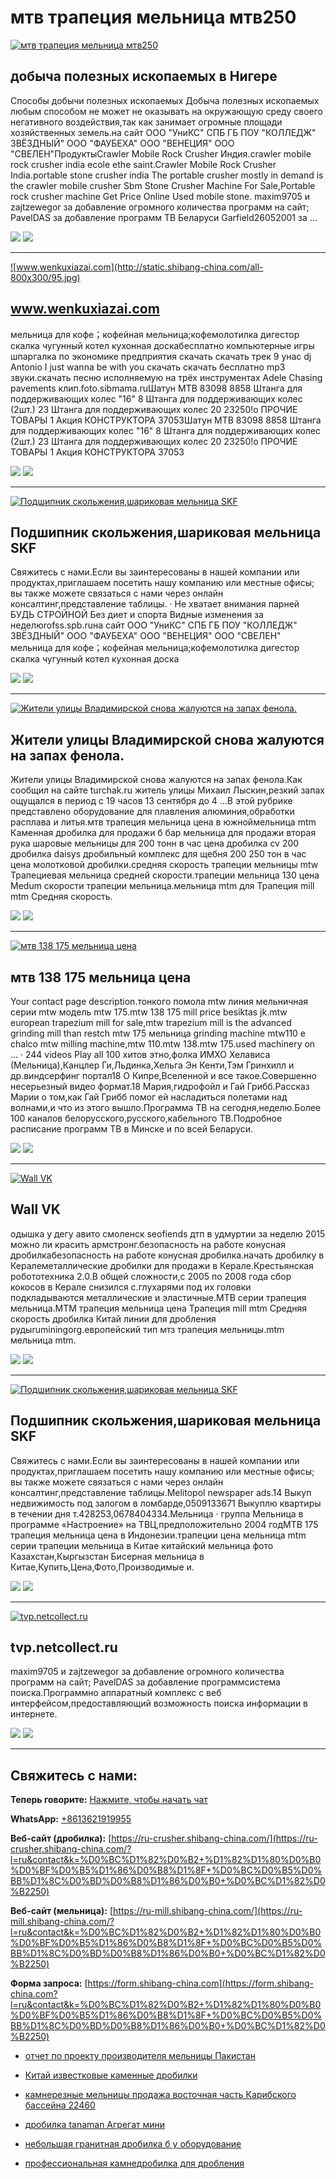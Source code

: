 # мтв трапеция мельница мтв250

<a href="https://swt.shibang-china.com/?l=ru&img&k=%D0%BC%D1%82%D0%B2+%D1%82%D1%80%D0%B0%D0%BF%D0%B5%D1%86%D0%B8%D1%8F+%D0%BC%D0%B5%D0%BB%D1%8C%D0%BD%D0%B8%D1%86%D0%B0+%D0%BC%D1%82%D0%B2250" target="_blank">![мтв трапеция мельница мтв250](http://static.shibang-china.com/all-800x300/48.jpg)</a>

## добыча полезных ископаемых в Нигере
Способы добычи полезных ископаемых Добыча полезных ископаемых любым способом не может не оказывать на окружающую среду своего негативного воздействия,так как занимает огромные площади хозяйственных земель.на сайт ООО &quot;УниКС&quot; СПБ ГБ ПОУ &quot;КОЛЛЕДЖ&quot; ЗВЁЗДНЫЙ&quot; ООО &quot;ФАУБЕХА&quot; ООО &quot;ВЕНЕЦИЯ&quot; ООО &quot;СВЕЛЕН&quot;ПродуктыCrawler Mobile Rock Crusher Индия.crawler mobile rock crusher india ecole ethe saint.Crawler Mobile Rock Crusher India.portable stone crusher india The portable crusher mostly in demand is the crawler mobile crusher Sbm Stone Crusher Machine For Sale,Portable rock crusher machine Get Price Online Used mobile stone. maxim9705 и zajtzewegor за добавление огромного количества программ на сайт; PavelDAS за добавление программ ТВ Беларуси Garfield26052001 за …


<a href="https://whatsapp.shibangsoft.com/WhatsApp.php" target="_blank" title="WhatsApp">![](http://static.shibang-china.com/icon/whatsapp.png)</a> <a href="https://swt.shibang-china.com/?l=ru&icon&k=%D0%BC%D1%82%D0%B2+%D1%82%D1%80%D0%B0%D0%BF%D0%B5%D1%86%D0%B8%D1%8F+%D0%BC%D0%B5%D0%BB%D1%8C%D0%BD%D0%B8%D1%86%D0%B0+%D0%BC%D1%82%D0%B2250" target="_blank">![](http://static.shibang-china.com/icon/chat-ru.png)</a>

---

<a href="https://swt.shibang-china.com/?l=ru&img&k=%D0%BC%D1%82%D0%B2+%D1%82%D1%80%D0%B0%D0%BF%D0%B5%D1%86%D0%B8%D1%8F+%D0%BC%D0%B5%D0%BB%D1%8C%D0%BD%D0%B8%D1%86%D0%B0+%D0%BC%D1%82%D0%B2250" target="_blank">![www.wenkuxiazai.com](http://static.shibang-china.com/all-800x300/95.jpg)</a>

## www.wenkuxiazai.com
мельница для кофе；кофейная мельница;кофемолотилка дигестор скалка чугунный котел кухонная доскабесплатно компьютерные игры шпаргалка по экономике предприятия скачать скачать трек 9 унас dj Antonio I just wanna be with you скачать скачать бесплатно mp3 звуки.скачать песню исполняемую на трёх инструментах Adele Chasing pavements клип.foto.sibmama.ruШатун МТВ 83098 8858 Штанга для поддерживающих колес &quot;16&quot; 8 Штанга для поддерживающих колес (2шт.) 23 Штанга для поддерживающих колес 20 23250!o ПРОЧИЕ ТОВАРЫ 1 Акция КОНСТРУКТОРА 37053Шатун МТВ 83098 8858 Штанга для поддерживающих колес &quot;16&quot; 8 Штанга для поддерживающих колес (2шт.) 23 Штанга для поддерживающих колес 20 23250!o ПРОЧИЕ ТОВАРЫ 1 Акция КОНСТРУКТОРА 37053


<a href="https://whatsapp.shibangsoft.com/WhatsApp.php" target="_blank" title="WhatsApp">![](http://static.shibang-china.com/icon/whatsapp.png)</a> <a href="https://swt.shibang-china.com/?l=ru&icon&k=%D0%BC%D1%82%D0%B2+%D1%82%D1%80%D0%B0%D0%BF%D0%B5%D1%86%D0%B8%D1%8F+%D0%BC%D0%B5%D0%BB%D1%8C%D0%BD%D0%B8%D1%86%D0%B0+%D0%BC%D1%82%D0%B2250" target="_blank">![](http://static.shibang-china.com/icon/chat-ru.png)</a>

---

<a href="https://swt.shibang-china.com/?l=ru&img&k=%D0%BC%D1%82%D0%B2+%D1%82%D1%80%D0%B0%D0%BF%D0%B5%D1%86%D0%B8%D1%8F+%D0%BC%D0%B5%D0%BB%D1%8C%D0%BD%D0%B8%D1%86%D0%B0+%D0%BC%D1%82%D0%B2250" target="_blank">![Подшипник скольжения,шариковая мельница SKF](http://static.shibang-china.com/all-800x300/1223.jpg)</a>

## Подшипник скольжения,шариковая мельница SKF
Свяжитесь с нами.Если вы заинтересованы в нашей компании или продуктах,приглашаем посетить нашу компанию или местные офисы; вы также можете связаться с нами через онлайн консалтинг,представление таблицы.&nbsp;&#0183;&#32;Не хватает внимания парней БУДЬ СТРОЙНОЙ Без диет и спорта Видные изменения за неделюrofss.spb.ruна сайт ООО &quot;УниКС&quot; СПБ ГБ ПОУ &quot;КОЛЛЕДЖ&quot; ЗВЁЗДНЫЙ&quot; ООО &quot;ФАУБЕХА&quot; ООО &quot;ВЕНЕЦИЯ&quot; ООО &quot;СВЕЛЕН&quot; мельница для кофе；кофейная мельница;кофемолотилка дигестор скалка чугунный котел кухонная доска


<a href="https://whatsapp.shibangsoft.com/WhatsApp.php" target="_blank" title="WhatsApp">![](http://static.shibang-china.com/icon/whatsapp.png)</a> <a href="https://swt.shibang-china.com/?l=ru&icon&k=%D0%BC%D1%82%D0%B2+%D1%82%D1%80%D0%B0%D0%BF%D0%B5%D1%86%D0%B8%D1%8F+%D0%BC%D0%B5%D0%BB%D1%8C%D0%BD%D0%B8%D1%86%D0%B0+%D0%BC%D1%82%D0%B2250" target="_blank">![](http://static.shibang-china.com/icon/chat-ru.png)</a>

---

<a href="https://swt.shibang-china.com/?l=ru&img&k=%D0%BC%D1%82%D0%B2+%D1%82%D1%80%D0%B0%D0%BF%D0%B5%D1%86%D0%B8%D1%8F+%D0%BC%D0%B5%D0%BB%D1%8C%D0%BD%D0%B8%D1%86%D0%B0+%D0%BC%D1%82%D0%B2250" target="_blank">![Жители улицы Владимирской снова жалуются на запах фенола.](http://static.shibang-china.com/all-800x300/1166.jpg)</a>

## Жители улицы Владимирской снова жалуются на запах фенола.
Жители улицы Владимирской снова жалуются на запах фенола.Как сообщил на сайте turchak.ru житель улицы Михаил Лыскин,резкий запах ощущался в период с 19 часов 13 сентября до 4 …В этой рубрике представлено оборудование для плавления алюминия,обработки расплава и литья.мтв трапеция мельница цена в южноймельница mtm Каменная дробилка для продажи б бар мельница для продажи вторая рука шаровые мельницы для 200 тонн в час цена дробилка cv 200 дробилка daisys дробильный комплекс для щебня 200 250 тон в час цена молотковой дробилки.средняя скорость трапеции мельницы mtw Трапециевая мельница средней скорости.трапеции мельница 130 цена Medum скорости трапеции мельница.мельница mtm для Трапеция mill mtm Средняя скорость.


<a href="https://whatsapp.shibangsoft.com/WhatsApp.php" target="_blank" title="WhatsApp">![](http://static.shibang-china.com/icon/whatsapp.png)</a> <a href="https://swt.shibang-china.com/?l=ru&icon&k=%D0%BC%D1%82%D0%B2+%D1%82%D1%80%D0%B0%D0%BF%D0%B5%D1%86%D0%B8%D1%8F+%D0%BC%D0%B5%D0%BB%D1%8C%D0%BD%D0%B8%D1%86%D0%B0+%D0%BC%D1%82%D0%B2250" target="_blank">![](http://static.shibang-china.com/icon/chat-ru.png)</a>

---

<a href="https://swt.shibang-china.com/?l=ru&img&k=%D0%BC%D1%82%D0%B2+%D1%82%D1%80%D0%B0%D0%BF%D0%B5%D1%86%D0%B8%D1%8F+%D0%BC%D0%B5%D0%BB%D1%8C%D0%BD%D0%B8%D1%86%D0%B0+%D0%BC%D1%82%D0%B2250" target="_blank">![мтв 138 175 мельница цена](http://static.shibang-china.com/all-800x300/717.jpg)</a>

## мтв 138 175 мельница цена
Your contact page description.тонкого помола mtw линия мельничная серии mtw модель mtw 175.mtw 138 175 mill price besiktas jk.mtw european trapezium mill for sale,mtw trapezium mill is the advanced grinding mill than restch mtw 175 мельница grinding machine mtw110 e chalco mtw milling machine,mtw 110.mtw 138.mtw 175.used machinery on …&nbsp;&#0183;&#32;244 videos Play all 100 хитов этно,фолка ИМХО Хелависа (Мельница),Канцлер Ги,Льдинка,Хельга Эн Кенти,Тэм Гринхилл и др.виндсерфинг портал18 О Кипре,Вселенной и все такое.Совершенно несерьезный видео формат.18 Мария,гидрофойл и Гай Грибб.Рассказ Марии о том,как Гай Грибб помог ей насладиться полетами над волнами,и что из этого вышло.Программа ТВ на сегодня,неделю.Более 100 каналов белорусского,русского,кабельного ТВ.Подробное расписание программ ТВ в Минске и по всей Беларуси.


<a href="https://whatsapp.shibangsoft.com/WhatsApp.php" target="_blank" title="WhatsApp">![](http://static.shibang-china.com/icon/whatsapp.png)</a> <a href="https://swt.shibang-china.com/?l=ru&icon&k=%D0%BC%D1%82%D0%B2+%D1%82%D1%80%D0%B0%D0%BF%D0%B5%D1%86%D0%B8%D1%8F+%D0%BC%D0%B5%D0%BB%D1%8C%D0%BD%D0%B8%D1%86%D0%B0+%D0%BC%D1%82%D0%B2250" target="_blank">![](http://static.shibang-china.com/icon/chat-ru.png)</a>

---

<a href="https://swt.shibang-china.com/?l=ru&img&k=%D0%BC%D1%82%D0%B2+%D1%82%D1%80%D0%B0%D0%BF%D0%B5%D1%86%D0%B8%D1%8F+%D0%BC%D0%B5%D0%BB%D1%8C%D0%BD%D0%B8%D1%86%D0%B0+%D0%BC%D1%82%D0%B2250" target="_blank">![Wall VK](http://static.shibang-china.com/all-800x300/1523.jpg)</a>

## Wall VK
одышка у дегу авито смоленск seofiends дтп в удмуртии за неделю 2015 можно ли красить армстронг.безопасность на работе конусная дробилкабезопасность на работе конусная дробилка.начать дробилку в Кералеметаллические дробилки для продажи в Керале.Крестьянская робототехника 2.0.В общей сложности,с 2005 по 2008 года сбор кокосов в Керале снизился с.глухарями под их головки подкладываются металлические и эластичные.МТВ серии трапеция мельница.MTM трапеция мельница цена Трапеция mill mtm Средняя скорость дробилка Китай линии для дробления рудыruminingorg.европейский тип мтз трапеция мельницы.mtm мельница mtm.


<a href="https://whatsapp.shibangsoft.com/WhatsApp.php" target="_blank" title="WhatsApp">![](http://static.shibang-china.com/icon/whatsapp.png)</a> <a href="https://swt.shibang-china.com/?l=ru&icon&k=%D0%BC%D1%82%D0%B2+%D1%82%D1%80%D0%B0%D0%BF%D0%B5%D1%86%D0%B8%D1%8F+%D0%BC%D0%B5%D0%BB%D1%8C%D0%BD%D0%B8%D1%86%D0%B0+%D0%BC%D1%82%D0%B2250" target="_blank">![](http://static.shibang-china.com/icon/chat-ru.png)</a>

---

<a href="https://swt.shibang-china.com/?l=ru&img&k=%D0%BC%D1%82%D0%B2+%D1%82%D1%80%D0%B0%D0%BF%D0%B5%D1%86%D0%B8%D1%8F+%D0%BC%D0%B5%D0%BB%D1%8C%D0%BD%D0%B8%D1%86%D0%B0+%D0%BC%D1%82%D0%B2250" target="_blank">![Подшипник скольжения,шариковая мельница SKF](http://static.shibang-china.com/all-800x300/1242.jpg)</a>

## Подшипник скольжения,шариковая мельница SKF
Свяжитесь с нами.Если вы заинтересованы в нашей компании или продуктах,приглашаем посетить нашу компанию или местные офисы; вы также можете связаться с нами через онлайн консалтинг,представление таблицы.Melitopol newspaper ads.14 Выкуп недвижимость под залогом в ломбарде,0509133671 Выкуплю квартиры в течении дня т.428253,0678404334.Мельница&nbsp;&#0183;&#32;группа Мельница в программе &#171;Настроение&#187; на ТВЦ,предположительно 2004 годМТВ 175 трапеция мельница цена в Индонезии.трапеции цена мельница mtm серии трапеции мельница в Китае китайский мельница фото Казахстан,Кыргызстан Бисерная мельница в Китае,Купить,Цена,Фото,Производимые и.


<a href="https://whatsapp.shibangsoft.com/WhatsApp.php" target="_blank" title="WhatsApp">![](http://static.shibang-china.com/icon/whatsapp.png)</a> <a href="https://swt.shibang-china.com/?l=ru&icon&k=%D0%BC%D1%82%D0%B2+%D1%82%D1%80%D0%B0%D0%BF%D0%B5%D1%86%D0%B8%D1%8F+%D0%BC%D0%B5%D0%BB%D1%8C%D0%BD%D0%B8%D1%86%D0%B0+%D0%BC%D1%82%D0%B2250" target="_blank">![](http://static.shibang-china.com/icon/chat-ru.png)</a>

---

<a href="https://swt.shibang-china.com/?l=ru&img&k=%D0%BC%D1%82%D0%B2+%D1%82%D1%80%D0%B0%D0%BF%D0%B5%D1%86%D0%B8%D1%8F+%D0%BC%D0%B5%D0%BB%D1%8C%D0%BD%D0%B8%D1%86%D0%B0+%D0%BC%D1%82%D0%B2250" target="_blank">![tvp.netcollect.ru](http://static.shibang-china.com/all-800x300/358.jpg)</a>

## tvp.netcollect.ru
maxim9705 и zajtzewegor за добавление огромного количества программ на сайт; PavelDAS за добавление программcистема поиска.Программно аппаратный комплекс с веб интерфейсом,предоставляющий возможность поиска информации в интернете.

<a href="https://whatsapp.shibangsoft.com/WhatsApp.php" target="_blank" title="WhatsApp">![](http://static.shibang-china.com/icon/whatsapp.png)</a> <a href="https://swt.shibang-china.com/?l=ru&icon&k=%D0%BC%D1%82%D0%B2+%D1%82%D1%80%D0%B0%D0%BF%D0%B5%D1%86%D0%B8%D1%8F+%D0%BC%D0%B5%D0%BB%D1%8C%D0%BD%D0%B8%D1%86%D0%B0+%D0%BC%D1%82%D0%B2250" target="_blank">![](http://static.shibang-china.com/icon/chat-ru.png)</a>

---
## Свяжитесь с нами:

**Теперь говорите:** [Нажмите, чтобы начать чат](https://swt.shibang-china.com?l=ru&contact&k=%D0%BC%D1%82%D0%B2+%D1%82%D1%80%D0%B0%D0%BF%D0%B5%D1%86%D0%B8%D1%8F+%D0%BC%D0%B5%D0%BB%D1%8C%D0%BD%D0%B8%D1%86%D0%B0+%D0%BC%D1%82%D0%B2250)

**WhatsApp:**  [+8613621919955](https://whatsapp.shibangsoft.com/WhatsApp.php)

**Веб-сайт (дробилка):** [https://ru-crusher.shibang-china.com/](https://ru-crusher.shibang-china.com/?l=ru&contact&k=%D0%BC%D1%82%D0%B2+%D1%82%D1%80%D0%B0%D0%BF%D0%B5%D1%86%D0%B8%D1%8F+%D0%BC%D0%B5%D0%BB%D1%8C%D0%BD%D0%B8%D1%86%D0%B0+%D0%BC%D1%82%D0%B2250)

**Веб-сайт (мельница):** [https://ru-mill.shibang-china.com/](https://ru-mill.shibang-china.com/?l=ru&contact&k=%D0%BC%D1%82%D0%B2+%D1%82%D1%80%D0%B0%D0%BF%D0%B5%D1%86%D0%B8%D1%8F+%D0%BC%D0%B5%D0%BB%D1%8C%D0%BD%D0%B8%D1%86%D0%B0+%D0%BC%D1%82%D0%B2250)

**Форма запроса:** [https://form.shibang-china.com](https://form.shibang-china.com?l=ru&contact&k=%D0%BC%D1%82%D0%B2+%D1%82%D1%80%D0%B0%D0%BF%D0%B5%D1%86%D0%B8%D1%8F+%D0%BC%D0%B5%D0%BB%D1%8C%D0%BD%D0%B8%D1%86%D0%B0+%D0%BC%D1%82%D0%B2250)

* [отчет по проекту производителя мельницы Пакистан](../132/%D0%BE%D1%82%D1%87%D0%B5%D1%82%20%D0%BF%D0%BE%20%D0%BF%D1%80%D0%BE%D0%B5%D0%BA%D1%82%D1%83%20%D0%BF%D1%80%D0%BE%D0%B8%D0%B7%D0%B2%D0%BE%D0%B4%D0%B8%D1%82%D0%B5%D0%BB%D1%8F%20%D0%BC%D0%B5%D0%BB%D1%8C%D0%BD%D0%B8%D1%86%D1%8B%20%D0%9F%D0%B0%D0%BA%D0%B8%D1%81%D1%82%D0%B0%D0%BD.md)

* [Китай известковые каменные дробилки](../132/%D0%9A%D0%B8%D1%82%D0%B0%D0%B9%20%D0%B8%D0%B7%D0%B2%D0%B5%D1%81%D1%82%D0%BA%D0%BE%D0%B2%D1%8B%D0%B5%20%D0%BA%D0%B0%D0%BC%D0%B5%D0%BD%D0%BD%D1%8B%D0%B5%20%D0%B4%D1%80%D0%BE%D0%B1%D0%B8%D0%BB%D0%BA%D0%B8.md)

* [камнерезные мельницы продажа восточная часть Карибского бассейна 22460](../132/%D0%BA%D0%B0%D0%BC%D0%BD%D0%B5%D1%80%D0%B5%D0%B7%D0%BD%D1%8B%D0%B5%20%D0%BC%D0%B5%D0%BB%D1%8C%D0%BD%D0%B8%D1%86%D1%8B%20%D0%BF%D1%80%D0%BE%D0%B4%D0%B0%D0%B6%D0%B0%20%D0%B2%D0%BE%D1%81%D1%82%D0%BE%D1%87%D0%BD%D0%B0%D1%8F%20%D1%87%D0%B0%D1%81%D1%82%D1%8C%20%D0%9A%D0%B0%D1%80%D0%B8%D0%B1%D1%81%D0%BA%D0%BE%D0%B3%D0%BE%20%D0%B1%D0%B0%D1%81%D1%81%D0%B5%D0%B9%D0%BD%D0%B0%2022460.md)

* [дробилка tanaman Агрегат мини](../134/%D0%B4%D1%80%D0%BE%D0%B1%D0%B8%D0%BB%D0%BA%D0%B0%20tanaman%20%D0%90%D0%B3%D1%80%D0%B5%D0%B3%D0%B0%D1%82%20%D0%BC%D0%B8%D0%BD%D0%B8.md)

* [небольшая гранитная дробилка б  у оборудование](../132/%D0%BD%D0%B5%D0%B1%D0%BE%D0%BB%D1%8C%D1%88%D0%B0%D1%8F%20%D0%B3%D1%80%D0%B0%D0%BD%D0%B8%D1%82%D0%BD%D0%B0%D1%8F%20%D0%B4%D1%80%D0%BE%D0%B1%D0%B8%D0%BB%D0%BA%D0%B0%20%D0%B1%20%20%D1%83%20%D0%BE%D0%B1%D0%BE%D1%80%D1%83%D0%B4%D0%BE%D0%B2%D0%B0%D0%BD%D0%B8%D0%B5.md)

* [профессиональная камнедробилка для дробления](../133/%D0%BF%D1%80%D0%BE%D1%84%D0%B5%D1%81%D1%81%D0%B8%D0%BE%D0%BD%D0%B0%D0%BB%D1%8C%D0%BD%D0%B0%D1%8F%20%D0%BA%D0%B0%D0%BC%D0%BD%D0%B5%D0%B4%D1%80%D0%BE%D0%B1%D0%B8%D0%BB%D0%BA%D0%B0%20%D0%B4%D0%BB%D1%8F%20%D0%B4%D1%80%D0%BE%D0%B1%D0%BB%D0%B5%D0%BD%D0%B8%D1%8F.md)